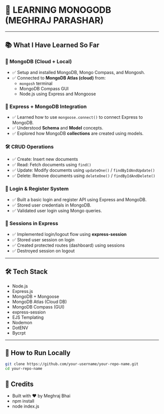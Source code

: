 # 🔐 LEARNING MONOGODB (MEGHRAJ PARASHAR)


---

## 📚 What I Have Learned So Far

### 🔌 MongoDB (Cloud + Local)
- ✅ Setup and installed MongoDB, Mongo Compass, and Mongosh.
- ✅ Connected to **MongoDB Atlas (cloud)** from:
  - `mongosh` terminal
  - MongoDB Compass GUI
  - Node.js using Express and Mongoose

### 🔗 Express + MongoDB Integration
- ✅ Learned how to use `mongoose.connect()` to connect Express to MongoDB.
- ✅ Understood **Schema** and **Model** concepts.
- ✅ Explored how MongoDB **collections** are created using models.

### 🛠️ CRUD Operations
- ✅ Create: Insert new documents
- ✅ Read: Fetch documents using `find()`
- ✅ Update: Modify documents using `updateOne()` / `findByIdAndUpdate()`
- ✅ Delete: Remove documents using `deleteOne()` / `findByIdAndDelete()`

### 🔐 Login & Register System
- ✅ Built a basic login and register API using Express and MongoDB.
- ✅ Stored user credentials in MongoDB.
- ✅ Validated user login using Mongo queries.

### 🧠 Sessions in Express
- ✅ Implemented login/logout flow using **express-session**
- ✅ Stored user session on login
- ✅ Created protected routes (dashboard) using sessions
- ✅ Destroyed session on logout

---

## 🛠️ Tech Stack

- Node.js
- Express.js
- MongoDB + Mongoose
- MongoDB Atlas (Cloud DB)
- MongoDB Compass (GUI)
- express-session
- EJS Templating
- Nodemon
- DotENV
- Bycrpt

---

## 🚀 How to Run Locally

```bash
git clone https://github.com/your-username/your-repo-name.git
cd your-repo-name
```
## 🙌 Credits


- Built with ❤️ by Meghraj Bhai
- npm install
- node index.js
